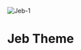 ![Jeb-1](https://user-images.githubusercontent.com/75335038/198730504-8c96abf7-51bc-4b54-abde-7c3dd412f233.png)
# Jeb Theme
